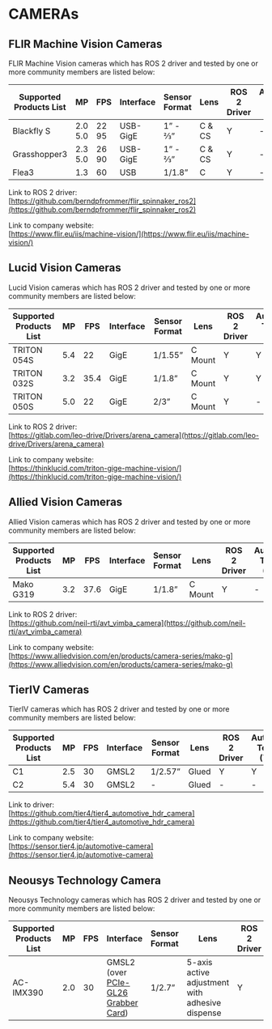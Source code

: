 # CAMERAs

## **FLIR Machine Vision Cameras**

FLIR Machine Vision cameras which has ROS 2 driver and tested by one or more community members are listed below:

| Supported Products List | MP           | FPS        | Interface | Sensor Format | Lens   | ROS 2 Driver | Autoware Tested (Y/N) |
| ----------------------- | ------------ | ---------- | --------- | ------------- | ------ | ------------ | --------------------- |
| Blackfly S              | 2.0 <br> 5.0 | 22 <br> 95 | USB-GigE  | 1” - ⅔”       | C & CS | Y            | -                     |
| Grasshopper3            | 2.3 <br> 5.0 | 26 <br> 90 | USB-GigE  | 1” - ⅔”       | C & CS | Y            | -                     |
| Flea3                   |     1.3      |     60     |    USB    |    1/1.8”     |    C   | Y            | -                     |

Link to ROS 2 driver:  
[https://github.com/berndpfrommer/flir_spinnaker_ros2](https://github.com/berndpfrommer/flir_spinnaker_ros2)

Link to company website:  
[https://www.flir.eu/iis/machine-vision/](https://www.flir.eu/iis/machine-vision/)

## **Lucid Vision Cameras**

Lucid Vision cameras which has ROS 2 driver and tested by one or more community members are listed below:

| Supported Products List | MP  | FPS  | Interface | Sensor Format | Lens    | ROS 2 Driver | Autoware Tested (Y/N) |
| ----------------------- | --- | ---- | --------- | ------------- | ------- | ------------ | --------------------- |
| TRITON 054S             | 5.4 | 22   | GigE      | 1/1.55”       | C Mount | Y            | Y                     |
| TRITON 032S             | 3.2 | 35.4 | GigE      | 1/1.8”        | C Mount | Y            | Y                     |
| TRITON 050S             | 5.0 | 22   | GigE      | 2/3”          | C Mount | Y            | -                     |

Link to ROS 2 driver:  
[https://gitlab.com/leo-drive/Drivers/arena_camera](https://gitlab.com/leo-drive/Drivers/arena_camera)  

Link to company website:  
[https://thinklucid.com/triton-gige-machine-vision/](https://thinklucid.com/triton-gige-machine-vision/)

## **Allied Vision Cameras**

Allied Vision cameras which has ROS 2 driver and tested by one or more community members are listed below:

| Supported Products List | MP  | FPS  | Interface | Sensor Format | Lens    | ROS 2 Driver | Autoware Tested (Y/N) |
| ----------------------- | --- | ---- | --------- | ------------- | ------- | ------------ | --------------------- |
| Mako G319               | 3.2 | 37.6 | GigE      | 1/1.8”        | C Mount | Y            | -                     |

Link to ROS 2 driver:  
[https://github.com/neil-rti/avt_vimba_camera](https://github.com/neil-rti/avt_vimba_camera)

Link to company website:  
[https://www.alliedvision.com/en/products/camera-series/mako-g](https://www.alliedvision.com/en/products/camera-series/mako-g)

## **TierIV Cameras**

TierIV cameras which has ROS 2 driver and tested by one or more community members are listed below:

| Supported Products List | MP  | FPS  | Interface | Sensor Format | Lens    | ROS 2 Driver | Autoware Tested (Y/N) |
| ----------------------- | --- | ---- | --------- | ------------- | ------- | ------------ | --------------------- |
| C1                      | 2.5 | 30   | GMSL2     | 1/2.57”       |  Glued  | Y            | Y                     |
| C2                      | 5.4 | 30   | GMSL2     |       -       |  Glued  |      -       |          -            |

Link to driver:  
[https://github.com/tier4/tier4_automotive_hdr_camera](https://github.com/tier4/tier4_automotive_hdr_camera)

Link to company website:  
[https://sensor.tier4.jp/automotive-camera](https://sensor.tier4.jp/automotive-camera)

## **Neousys Technology Camera** 

Neousys Technology cameras which has ROS 2 driver and tested by one or more community members are listed below: 

| Supported Products List | MP  | FPS  | Interface | Sensor Format | Lens    | ROS 2 Driver | Autoware Tested (Y/N) |
| ----------------------- | --- | ---- | --------- | ------------- | ------- | ------------ | --------------------- |
| AC-IMX390               | 2.0 | 30   | GMSL2 <br/> (over [PCIe-GL26 Grabber Card](https://www.neousys-tech.com/en/product/product-lines/in-vehicle-computing/vehicle-expansion-card/pcie-gl26-gmsl-frame-grabber-card))|       1/2.7”         |  5-axis active adjustment<br/> with adhesive dispense  |      Y       |          Y            |


